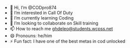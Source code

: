 - 👋 Hi, I’m @CODpro874
- 👀 I’m interested in Call Of Duty
- 🌱 I’m currently learning Coding
- 💞️ I’m looking to collaborate on Skill training
- 📫 How to reach me ghdeleo@students.wcpss.net
- 😄 Pronouns: he/him
- ⚡ Fun fact: I have one of the best metas in cod unlocked

<!---
CODpro874/CODpro874 is a ✨ special ✨ repository because its `README.md` (this file) appears on your GitHub profile.
You can click the Preview link to take a look at your changes.
--->
